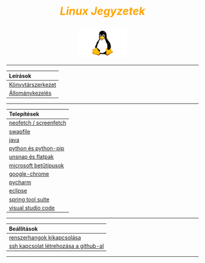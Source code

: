<h1 align="center">
    <span style="color:orange;"><em>Linux Jegyzetek</em></span>
</h1>
<h2 align="center">
    <img src=".pictures/linux-logo.png" width="128" alt="tux"/>
</h2>

---

<span align="center">

| Leírások |
| :------- |
| [Könyvtárszerkezet](.contents/directory-structure.md) |
| [Állománykezelés](.contents/stock-management.md) |

</span>

---

| Telepítések |
| :---------- |
| [neofetch / screenfetch](.contents/neofetch-screenfetch.md) |
| [swapfile](.contents/swapfile.md) |
| [java](.contents/java.md) |
| [python és python-pip](.contents/python.md) |
| [unsnap és flatpak](.contents/unsnap-flatpak.md) |
| [microsoft betűtípusok](.contents/ms-fonts.md) |
| [google-chrome](.contents/google-chrome.md) |
| [pycharm](.contents/pycharm.md) |
| [eclipse](.contents/eclipse.md) |
| [spring tool suite](.contents/spring-tool-suite.md) |
| [visual studio code](.contents/visual-studio-code.md) |

---

| Beállítások |
| :---------- |
| [renszerhangok kikapcsolása](.contents/beep-off.md) |
| [ssh kapcsolat létrehozása a github-al](.contents/ssh-git.md) |

---
